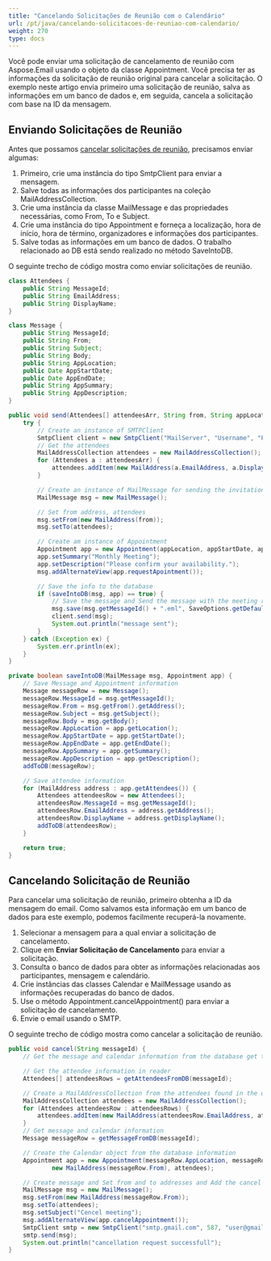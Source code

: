 ```yaml
---
title: "Cancelando Solicitações de Reunião com o Calendário"
url: /pt/java/cancelando-solicitacoes-de-reuniao-com-calendario/
weight: 270
type: docs
---
```



Você pode enviar uma solicitação de cancelamento de reunião com Aspose.Email usando o objeto da classe Appointment. Você precisa ter as informações da solicitação de reunião original para cancelar a solicitação. O exemplo neste artigo envia primeiro uma solicitação de reunião, salva as informações em um banco de dados e, em seguida, cancela a solicitação com base na ID da mensagem.
## **Enviando Solicitações de Reunião**
Antes que possamos [cancelar solicitações de reunião](#cancelando-solicitacoes-de-reuniao), precisamos enviar algumas:

1. Primeiro, crie uma instância do tipo SmtpClient para enviar a mensagem.
1. Salve todas as informações dos participantes na coleção MailAddressCollection.
1. Crie uma instância da classe MailMessage e das propriedades necessárias, como From, To e Subject.
1. Crie uma instância do tipo Appointment e forneça a localização, hora de início, hora de término, organizadores e informações dos participantes.
1. Salve todas as informações em um banco de dados. O trabalho relacionado ao DB está sendo realizado no método SaveIntoDB.

O seguinte trecho de código mostra como enviar solicitações de reunião.



~~~Java
class Attendees {
    public String MessageId;
    public String EmailAddress;
    public String DisplayName;
}

class Message {
    public String MessageId;
    public String From;
    public String Subject;
    public String Body;
    public String AppLocation;
    public Date AppStartDate;
    public Date AppEndDate;
    public String AppSummary;
    public String AppDescription;
}

public void send(Attendees[] attendeesArr, String from, String appLocation, Date appStartDate, Date appEndDate) {
    try {
        // Create an instance of SMTPClient
        SmtpClient client = new SmtpClient("MailServer", "Username", "Password");
        // Get the attendees
        MailAddressCollection attendees = new MailAddressCollection();
        for (Attendees a : attendeesArr) {
            attendees.addItem(new MailAddress(a.EmailAddress, a.DisplayName));
        }

        // Create an instance of MailMessage for sending the invitation
        MailMessage msg = new MailMessage();

        // Set from address, attendees
        msg.setFrom(new MailAddress(from));
        msg.setTo(attendees);

        // Create am instance of Appointment
        Appointment app = new Appointment(appLocation, appStartDate, appEndDate, new MailAddress(from), attendees);
        app.setSummary("Monthly Meeting");
        app.setDescription("Please confirm your availability.");
        msg.addAlternateView(app.requestApointment());

        // Save the info to the database
        if (saveIntoDB(msg, app) == true) {
            // Save the message and Send the message with the meeting request
            msg.save(msg.getMessageId() + ".eml", SaveOptions.getDefaultEml());
            client.send(msg);
            System.out.println("message sent");
        }
    } catch (Exception ex) {
        System.err.println(ex);
    }
}

private boolean saveIntoDB(MailMessage msg, Appointment app) {
    // Save Message and Appointment information
    Message messageRow = new Message();
    messageRow.MessageId = msg.getMessageId();
    messageRow.From = msg.getFrom().getAddress();
    messageRow.Subject = msg.getSubject();
    messageRow.Body = msg.getBody();
    messageRow.AppLocation = app.getLocation();
    messageRow.AppStartDate = app.getStartDate();
    messageRow.AppEndDate = app.getEndDate();
    messageRow.AppSummary = app.getSummary();
    messageRow.AppDescription = app.getDescription();
    addToDB(messageRow);

    // Save attendee information
    for (MailAddress address : app.getAttendees()) {
        Attendees attendeesRow = new Attendees();
        attendeesRow.MessageId = msg.getMessageId();
        attendeesRow.EmailAddress = address.getAddress();
        attendeesRow.DisplayName = address.getDisplayName();
        addToDB(attendeesRow);
    }

    return true;
}
~~~
## **Cancelando Solicitação de Reunião**
Para cancelar uma solicitação de reunião, primeiro obtenha a ID da mensagem do email. Como salvamos esta informação em um banco de dados para este exemplo, podemos facilmente recuperá-la novamente.

1. Selecionar a mensagem para a qual enviar a solicitação de cancelamento.
1. Clique em **Enviar Solicitação de Cancelamento** para enviar a solicitação.
1. Consulta o banco de dados para obter as informações relacionadas aos participantes, mensagem e calendário.
1. Crie instâncias das classes Calendar e MailMessage usando as informações recuperadas do banco de dados.
1. Use o método Appointment.cancelAppointment() para enviar a solicitação de cancelamento.
1. Envie o email usando o SMTP.

O seguinte trecho de código mostra como cancelar a solicitação de reunião.



~~~Java
public void cancel(String messageId) {
    // Get the message and calendar information from the database get the attendee information

    // Get the attendee information in reader
    Attendees[] attendeesRows = getAttendeesFromDB(messageId);

    // Create a MailAddressCollection from the attendees found in the database
    MailAddressCollection attendees = new MailAddressCollection();
    for (Attendees attendeesRow : attendeesRows) {
        attendees.addItem(new MailAddress(attendeesRow.EmailAddress, attendeesRow.DisplayName));
    }
    // Get message and calendar information
    Message messageRow = getMessageFromDB(messageId);

    // Create the Calendar object from the database information
    Appointment app = new Appointment(messageRow.AppLocation, messageRow.AppSummary, messageRow.AppDescription, messageRow.AppStartDate, messageRow.AppEndDate,
            new MailAddress(messageRow.From), attendees);

    // Create message and Set from and to addresses and Add the cancel meeting request
    MailMessage msg = new MailMessage();
    msg.setFrom(new MailAddress(messageRow.From));
    msg.setTo(attendees);
    msg.setSubject("Cencel meeting");
    msg.addAlternateView(app.cancelAppointment());
    SmtpClient smtp = new SmtpClient("smtp.gmail.com", 587, "user@gmail.com", "password");
    smtp.send(msg);
    System.out.println("cancellation request successfull");
}
~~~